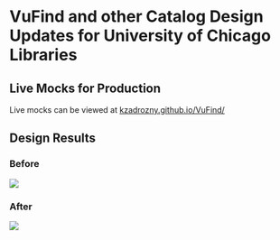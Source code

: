 # VuFind and other Catalog Design Updates for University of Chicago Libraries

## Live Mocks for Production
Live mocks can be viewed at [kzadrozny.github.io/VuFind/](https://kzadrozny.github.io/VuFind/)

## Design Results
### Before
![](https://dl.boxcloud.com/api/2.0/internal_files/279403987834/versions/293944674970/representations/png_paged_2048x2048/content/1.png?access_token=1!l2Cl3CKozZTrV0hPZPYoJ_wtsTmQsaSsYBqhEtNd9D-5MZdXTVI0hvGQbolgjnhPjUb2bfck2ezvMJn8BksySkRkAcaqKLpHxv8oeTJCbD20XE2-FX4ENs_mja4zyc_4TzzZwT9ENpV5NGHI9uDkwPKbOSqVvTkN3xnr8aBs2oayYQcrDcuGOP1egxNIXs5AvdmNad7917yKa-HJgbz48LLR9dfjLsDJIHdgMc5WS5tmCp-3PaB0suAKQA2w-ZjF-6vWBGYgvK5Oym-mg7Ps0VuVK8_cLRgEBlZ9RaYa4i5eY0BAHLyll0IqPWpkwEofK6YQAz7MhILZQ2KVeW0RV8kJ7Ocm3Ucsx71ckpggOM7YtLGxN3mMRbaS0GCZD3JcxAGziM5UjUKchYhs&box_client_name=box-content-preview&box_client_version=1.28.1)

### After
![](https://dl.boxcloud.com/api/2.0/internal_files/279402383920/versions/293943068896/representations/png_paged_2048x2048/content/1.png?access_token=1!XpaOfizkCLcMkHTooqqe9ynrlUibKh495ZpHRIDC1AE96GXBy2V8wd28NgV9VOgrhP-PJsq1-3JB0H0bs38isR08ZSySGKIFk20-_1LnFFRyCjBMzfhvCnnpXjYDwG0SCUNokp6W-MToF5T4Jzfzp2fKbcsn0fHUailxVAqJdvrG8IGtjkGsDiamK5otQaoryZrTjMegQMgydd7Z4MuzagU-thzUAI7aQ0KwfwVyHcSVdGjgxXhMTC-9m4A6nyXIXuVQHeyss1Vxzwpcwy-OFDsgkZk59udqfxfD6fCF3bbJcXZIAVWPbgTlwAc-T1FvbulvaGhdck7NsIlAhKMWVuFOH8gbXelbb8aiuVtSpzztkvS5RSbJALH_1rCg-TbW6WT058zoaXiKMuOK&box_client_name=box-content-preview&box_client_version=1.28.1)
